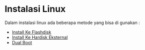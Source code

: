 # Instalasi Linux
Dalam instalasi linux ada beberapa metode yang bisa di gunakan :
- [Install Ke Flashdisk](/toturial_instalasi_flashdisk.md)
- [Install Ke Hardisk Eksternal](/toturial_instalasi_hardiskEksternal.md)
- [Dual Boot](/toturial_instalasi_dualBoot.md)